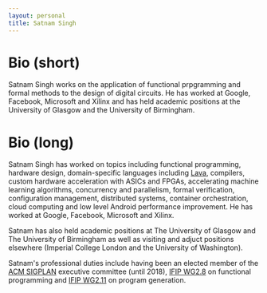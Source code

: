 ```yaml
---
layout: personal
title: Satnam Singh
---
```

# Bio (short)
Satnam Singh works on the application of functional prpgramming and formal methods to the design of digital circuits. He has worked at Google, Facebook, Microsoft and Xilinx and has held academic positions at the University of Glasgow
and the University of Birmingham.

# Bio (long)
Satnam Singh has worked on topics including functional programming, hardware design, domain-specific languages including [Lava](http://lava.fpcastle.com), compilers, custom hardware acceleration with ASICs and FPGAs, accelerating machine learning algorithms, concurrency and parallelism, formal verification, configuration management, distributed systems, container orchestration, cloud computing and low level Android performance improvement. He has worked at Google, Facebook, Microsoft and Xilinx.

Satnam has also
held academic positions at The University of Glasgow and The University of Birmingham as well as
visiting and adjuct positions elsewhere (Imperial College London and the University of Washington).

Satnam's professional duties include having been an elected member of the [ACM SIGPLAN](https://www.sigplan.org/) executive committee (until 2018), [IFIP WG2.8](http://www.cs.ox.ac.uk/ralf.hinze/WG2.8) on functional programming and
[IFIP WG2.11](https://wiki.hh.se/wg211/index.php/Main_Page) on program generation.
